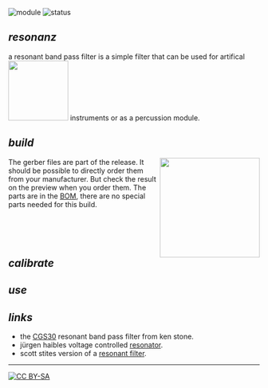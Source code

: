 ![module](https://img.shields.io/badge/module-other-yellow)
![status](https://img.shields.io/badge/status-draft-grey)

## *resonanz*

a resonant band pass filter is a simple filter that can be used for artifical <a href="https://spielhuus.github.io/elektrophon/images/resonanz-schema.png"><img src="https://spielhuus.github.io/elektrophon/images/resonanz-schema-tmb.png" height="120px"></img></a> instruments or as a percussion module.

## *build*

<a href="https://spielhuus.github.io/elektrophon/schemas/resonanz.pdf"><img src="https://spielhuus.github.io/elektrophon/images/resonanz-schema-tmb.png" width="200px" align="right"></img></a> The gerber files are part of the release. It should be possible to directly order them from your manufacturer. But check the result on the preview when you order them. The parts are in the [BOM](BOM.md), there are no special parts needed for this build. <br/><br/><br/><br/><br/>

## *calibrate*

## *use*

## *links*

* the [CGS30][1] resonant band pass filter from ken stone.
* jürgen haibles voltage controlled [resonator][2].
* scott stites version of a [resonant filter][3].

---
[![CC BY-SA](https://licensebuttons.net/l/by-sa/3.0/88x31.png)](https://creativecommons.org/licenses/by-sa/4.0/)

[1]: https://www.elby-designs.com/webtek/cgs/cgs30/cgs30_bpf.html
[2]: https://web.archive.org/web/20120401171645/http://www.jhaible.de/resonator/resonator.html
[3]: http://www.birthofasynth.com/Scott_Stites/Pages/triple_svvcf_const.html
